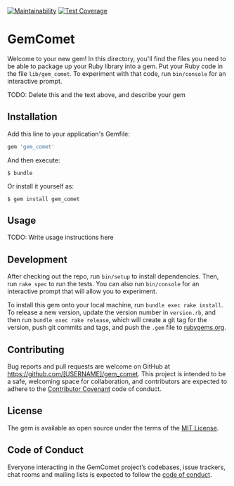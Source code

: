 [![Maintainability](https://api.codeclimate.com/v1/badges/bf80edef201ffe5f3c67/maintainability)](https://codeclimate.com/github/ryz310/gem_comet/maintainability) [![Test Coverage](https://api.codeclimate.com/v1/badges/bf80edef201ffe5f3c67/test_coverage)](https://codeclimate.com/github/ryz310/gem_comet/test_coverage)

# GemComet

Welcome to your new gem! In this directory, you'll find the files you need to be able to package up your Ruby library into a gem. Put your Ruby code in the file `lib/gem_comet`. To experiment with that code, run `bin/console` for an interactive prompt.

TODO: Delete this and the text above, and describe your gem

## Installation

Add this line to your application's Gemfile:

```ruby
gem 'gem_comet'
```

And then execute:

    $ bundle

Or install it yourself as:

    $ gem install gem_comet

## Usage

TODO: Write usage instructions here

## Development

After checking out the repo, run `bin/setup` to install dependencies. Then, run `rake spec` to run the tests. You can also run `bin/console` for an interactive prompt that will allow you to experiment.

To install this gem onto your local machine, run `bundle exec rake install`. To release a new version, update the version number in `version.rb`, and then run `bundle exec rake release`, which will create a git tag for the version, push git commits and tags, and push the `.gem` file to [rubygems.org](https://rubygems.org).

## Contributing

Bug reports and pull requests are welcome on GitHub at https://github.com/[USERNAME]/gem_comet. This project is intended to be a safe, welcoming space for collaboration, and contributors are expected to adhere to the [Contributor Covenant](http://contributor-covenant.org) code of conduct.

## License

The gem is available as open source under the terms of the [MIT License](https://opensource.org/licenses/MIT).

## Code of Conduct

Everyone interacting in the GemComet project’s codebases, issue trackers, chat rooms and mailing lists is expected to follow the [code of conduct](https://github.com/[USERNAME]/gem_comet/blob/master/CODE_OF_CONDUCT.md).
